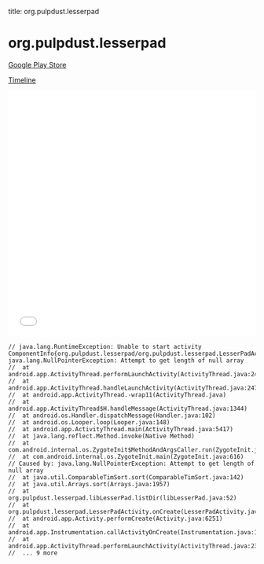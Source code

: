 title: org.pulpdust.lesserpad

# org.pulpdust.lesserpad

[Google Play Store](https://play.google.com/store/apps/details?id=org.pulpdust.lesserpad)

[Timeline](./vis-timeline.html)

<iframe src="./vis-timeline.html" width="100%" height="500px" style="border:none;"></iframe>

```
// java.lang.RuntimeException: Unable to start activity ComponentInfo{org.pulpdust.lesserpad/org.pulpdust.lesserpad.LesserPadActivity}: java.lang.NullPointerException: Attempt to get length of null array
// 	at android.app.ActivityThread.performLaunchActivity(ActivityThread.java:2416)
// 	at android.app.ActivityThread.handleLaunchActivity(ActivityThread.java:2476)
// 	at android.app.ActivityThread.-wrap11(ActivityThread.java)
// 	at android.app.ActivityThread$H.handleMessage(ActivityThread.java:1344)
// 	at android.os.Handler.dispatchMessage(Handler.java:102)
// 	at android.os.Looper.loop(Looper.java:148)
// 	at android.app.ActivityThread.main(ActivityThread.java:5417)
// 	at java.lang.reflect.Method.invoke(Native Method)
// 	at com.android.internal.os.ZygoteInit$MethodAndArgsCaller.run(ZygoteInit.java:726)
// 	at com.android.internal.os.ZygoteInit.main(ZygoteInit.java:616)
// Caused by: java.lang.NullPointerException: Attempt to get length of null array
// 	at java.util.ComparableTimSort.sort(ComparableTimSort.java:142)
// 	at java.util.Arrays.sort(Arrays.java:1957)
// 	at org.pulpdust.lesserpad.libLesserPad.listDir(libLesserPad.java:52)
// 	at org.pulpdust.lesserpad.LesserPadActivity.onCreate(LesserPadActivity.java:305)
// 	at android.app.Activity.performCreate(Activity.java:6251)
// 	at android.app.Instrumentation.callActivityOnCreate(Instrumentation.java:1107)
// 	at android.app.ActivityThread.performLaunchActivity(ActivityThread.java:2369)
// 	... 9 more

```



